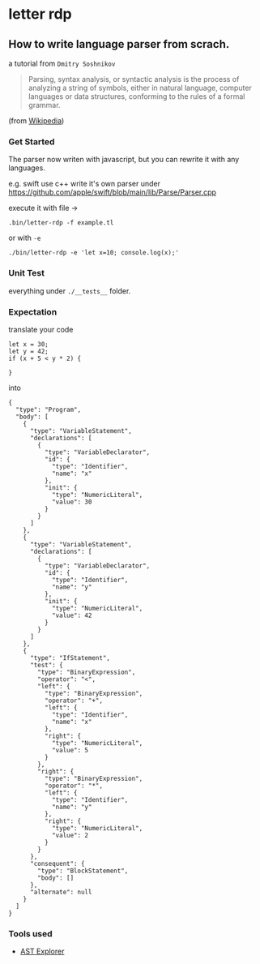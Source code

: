 # letter rdp
## How to write language parser from scrach.

a tutorial from `Dmitry Soshnikov`

> Parsing, syntax analysis, or syntactic analysis is the process of analyzing a string of symbols, either in natural language, computer languages or data structures, conforming to the rules of a formal grammar.

(from [Wikipedia](https://en.wikipedia.org/wiki/Parsing))

### Get Started
The parser now writen with javascript, but you can rewrite it with any languages.

e.g. swift use c++ write it's own parser under
https://github.com/apple/swift/blob/main/lib/Parse/Parser.cpp

execute it with file ->
```
.bin/letter-rdp -f example.tl
```

or with `-e`

```
./bin/letter-rdp -e 'let x=10; console.log(x);'
```

### Unit Test
everything under `./__tests__` folder.

### Expectation
translate your code

```
let x = 30;
let y = 42;
if (x + 5 < y * 2) {

}
```

into

```
{
  "type": "Program",
  "body": [
    {
      "type": "VariableStatement",
      "declarations": [
        {
          "type": "VariableDeclarator",
          "id": {
            "type": "Identifier",
            "name": "x"
          },
          "init": {
            "type": "NumericLiteral",
            "value": 30
          }
        }
      ]
    },
    {
      "type": "VariableStatement",
      "declarations": [
        {
          "type": "VariableDeclarator",
          "id": {
            "type": "Identifier",
            "name": "y"
          },
          "init": {
            "type": "NumericLiteral",
            "value": 42
          }
        }
      ]
    },
    {
      "type": "IfStatement",
      "test": {
        "type": "BinaryExpression",
        "operator": "<",
        "left": {
          "type": "BinaryExpression",
          "operator": "+",
          "left": {
            "type": "Identifier",
            "name": "x"
          },
          "right": {
            "type": "NumericLiteral",
            "value": 5
          }
        },
        "right": {
          "type": "BinaryExpression",
          "operator": "*",
          "left": {
            "type": "Identifier",
            "name": "y"
          },
          "right": {
            "type": "NumericLiteral",
            "value": 2
          }
        }
      },
      "consequent": {
        "type": "BlockStatement",
        "body": []
      },
      "alternate": null
    }
  ]
}
```

### Tools used
- [AST Explorer](https://astexplorer.net)